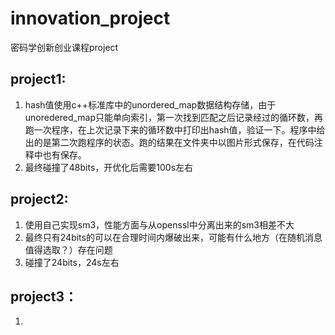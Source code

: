 # innovation_project
密码学创新创业课程project
## project1:
1. hash值使用c++标准库中的unordered_map数据结构存储，由于unoredered_map只能单向索引，第一次找到匹配之后记录经过的循环数，再跑一次程序，在上次记录下来的循环数中打印出hash值，验证一下。程序中给出的是第二次跑程序的状态。跑的结果在文件夹中以图片形式保存，在代码注释中也有保存。
2. 最终碰撞了48bits，开优化后需要100s左右

## project2:
1. 使用自己实现sm3，性能方面与从openssl中分离出来的sm3相差不大
2. 最终只有24bits的可以在合理时间内爆破出来，可能有什么地方（在随机消息值得选取？）存在问题
3. 碰撞了24bits，24s左右

## project3：
1. 

